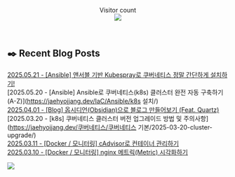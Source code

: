 
<p align="center">
    Visitor count<br>
    <img src="https://profile-counter.glitch.me/JaehyoJJAng/count.svg" />
</p>

<br>

## ✒️ Recent Blog Posts
[2025.05.21 - [Ansible] 앤서블 기반 Kubespray로 쿠버네티스 정말 간단하게 설치하기!](https://jaehyojjang.dev/IaC/Ansible/kubespray/) <br/>
[2025.05.20 - [Ansible] Ansible로 쿠버네티스(k8s) 클러스터 완전 자동 구축하기 (A-Z)](https://jaehyojjang.dev/IaC/Ansible/k8s 설치/) <br/>
[2025.04.01 - [Blog] 옵시디언(Obsidian)으로 블로그 만들어보기 (Feat. Quartz)](https://jaehyojjang.dev/블로그구축/quartz/) <br/>
[2025.03.20 - [k8s] 쿠버네티스 클러스터 버전 업그레이드 방법 및 주의사항](https://jaehyojjang.dev/쿠버네티스/쿠버네티스 기본/2025-03-20-cluster-upgrade/) <br/>
[2025.03.11 - [Docker / 모니터링] cAdvisor로 컨테이너 관리하기](https://jaehyojjang.dev/모니터링/cAdvisor/) <br/>
[2025.03.10 - [Docker / 모니터링] nginx 메트릭(Metric) 시각화하기](https://jaehyojjang.dev/모니터링/grafana-nginx-exporter/) <br/>


<img src="https://img.shields.io/badge/최근%20배포일-2025/07/28_00:26-%23121212?style=flat">